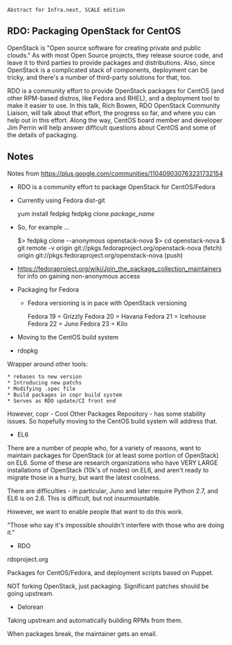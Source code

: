 `Abstract for Infra.next, SCALE edition`

## RDO: Packaging OpenStack for CentOS

OpenStack is "Open source software for creating private and public clouds." As with most Open Source projects, they release source code, and leave it to third parties to provide packages and distributions. Also, since OpenStack is a complicated stack of components, deployment can be tricky, and there's a number of third-party solutions for that, too.

RDO is a community effort to provide OpenStack packages for CentOS (and other RPM-based distros, like Fedora and RHEL), and a deployment tool to make it easier to use. In this talk, Rich Bowen, RDO OpenStack Community Liaison, will talk about that effort, the progress so far, and where you can help out in this effort. Along the way, CentOS board member and developer Jim Perrin will help answer difficult questions about CentOS and some of the details of packaging.


## Notes

Notes from https://plus.google.com/communities/110409030763231732154

* RDO is a community effort to package OpenStack for CentOS/Fedora

* Currently using  Fedora dist-git

    yum install fedpkg
    fedpkg clone _package_name_

* So, for example ...

    $> fedpkg clone --anonymous openstack-nova
    $> cd openstack-nova
    $ git remote -v
    origin	git://pkgs.fedoraproject.org/openstack-nova (fetch)
    origin	git://pkgs.fedoraproject.org/openstack-nova (push)

* https://fedoraproject.org/wiki/Join_the_package_collection_maintainers for info on gaining non-anonymous access

* Packaging for Fedora
  * Fedora versioning is in pace with OpenStack versioning

       Fedora 19 = Grizzly
       Fedora 20 = Havana
       Fedora 21 = Icehouse
       Fedora 22 = Juno
       Fedora 23 = Kilo

* Moving to the CentOS build system

* rdopkg

Wrapper around other tools:

    * rebases to new version
    * Introducing new patchs
    * Modifying .spec file
    * Build packages in copr build system
    * Serves as RDO update/CI front end

However, copr - Cool Other Packages Repository - has some stability issues. So hopefully moving to the CentOS build system will address that.

* EL6

There are a number of people who, for a variety of reasons, want to maintain packages for OpenStack (or at least some portion of OpenStack) on EL6. Some of these are research organizations who have VERY LARGE installations of OpenStack (10k's of nodes) on EL6, and aren't ready to migrate those in a hurry, but want the latest coolness.

There are difficulties - in particular, Juno and later require Python 2.7, and EL6 is on 2.6. This is difficult, but not insurmountable.

However, we want to enable people that want to do this work.

"Those who say it's impossible shouldn't interfere with those who are doing it."


* RDO

rdoproject.org

Packages for CentOS/Fedora, and deployment scripts based on Puppet.

NOT forking OpenStack, just packaging. Significant patches should be going upstream.

* Delorean

Taking upstream and automatically building RPMs from them.

When packages break, the maintainer gets an email.

